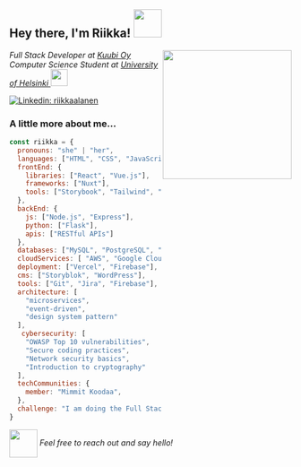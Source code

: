 <h2> Hey there, I'm Riikka! <img src="https://media.giphy.com/media/mGcNjsfWAjY5AEZNw6/giphy.gif" width="50"></h2>
<img align='right' src="https://media.giphy.com/media/v1.Y2lkPTc5MGI3NjExOTJ5ZThhYmUycXVwMHdsdXNxNXh6N2xsOGUwdGYwanBic2ZuamF6dyZlcD12MV9pbnRlcm5hbF9naWZfYnlfaWQmY3Q9cw/gdx7rq3QRJL74r4nVJ/giphy.gif" width="230">
<p><em>Full Stack Developer at <a href="https://kuubi.fi/en/tyomme">Kuubi Oy </a></br>Computer Science Student at <a href="https://www.helsinki.fi/en/faculty-science/faculty/computer-science">University of Helsinki </a><img src="https://media.giphy.com/media/WUlplcMpOCEmTGBtBW/giphy.gif" width="30"> 
</em></p>

[![Linkedin: riikkaalanen](https://img.shields.io/badge/-riikkaalanen-blue?style=flat-square&logo=Linkedin&logoColor=white&link=https://www.linkedin.com/in/riikka%2Dalanen/)](https://www.linkedin.com/in/riikka%2Dalanen/)

### A little more about me...


```javascript
const riikka = {
  pronouns: "she" | "her",
  languages: ["HTML", "CSS", "JavaScript", "TypeScript", "Python", "PHP"],
  frontEnd: {
    libraries: ["React", "Vue.js"],
    frameworks: ["Nuxt"],
    tools: ["Storybook", "Tailwind", "Bootstrap", "SCSS"]
  },
  backEnd: {
    js: ["Node.js", "Express"],
    python: ["Flask"],
    apis: ["RESTful APIs"]
  },
  databases: ["MySQL", "PostgreSQL", "MongoDB"],
  cloudServices: [ "AWS", "Google Cloud"],
  deployment: ["Vercel", "Firebase"],
  cms: ["Storyblok", "WordPress"],
  tools: ["Git", "Jira", "Firebase"],
  architecture: [ 
    "microservices",
    "event-driven",
    "design system pattern"
  ],
   cybersecurity: [
    "OWASP Top 10 vulnerabilities", 
    "Secure coding practices", 
    "Network security basics",
    "Introduction to cryptography"
  ],
  techCommunities: {
    member: "Mimmit Koodaa",
  },
  challenge: "I am doing the Full Stack open course focused on React, deepening my understanding of modern web development technologies and practices."
}
```

<p><img src="https://media.giphy.com/media/v1.Y2lkPTc5MGI3NjExcGVqamF4ODQxaDUxanE2ZWtlN2VnMGRmdGYwbjNmYnJiNmN0M3UwaSZlcD12MV9pbnRlcm5hbF9naWZfYnlfaWQmY3Q9cw/lonWFYfXEhH9dGnyX0/giphy.gif" width="50" style="vertical-align: middle;" /> <em>Feel free to reach out and say hello!</em></p>
